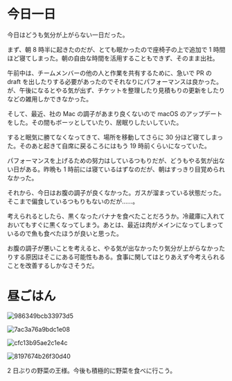 # 今日一日
今日はどうも気分が上がらない一日だった。

まず、朝 8 時半に起きたのだが、とても眠かったので座椅子の上で追加で 1 時間ほど寝てしまった。朝の自由な時間を活用することもできず、そのまま出社。

午前中は、チームメンバーの他の人と作業を共有するために、急いで PR の draft を出したりする必要があったのでそれなりにパフォーマンスは良かった。が、午後になるとやる気が出ず、チケットを整理したり見積もりの更新をしたりなどの雑用しかできなかった。

そして、最近、社の Mac の調子があまり良くないので macOS のアップデートをした。その間もボーッとしていたり、居眠りしたいしていた。

すると眠気に勝てなくなってきて、場所を移動してさらに 30 分ほど寝てしまった。そのあと起きて自席に戻るころにはもう 19 時前くらいになっていた。

パフォーマンスを上げるための努力はしているつもりだが、どうもやる気が出ない日がある。昨晩も 1 時前には寝ているはずなのだが、朝はすっきり目覚められなかった。

それから、今日はお腹の調子が良くなかった。ガスが溜まっている状態だった。そこまで偏食しているつもりもないのだが......。

考えられるとしたら、黒くなったバナナを食べたことだろうか。冷蔵庫に入れておいてもすぐに黒くなってしまう。あとは、最近は肉がメインになってしまっているので魚も食べたほうが良いと思った。

お腹の調子が悪いことを考えると、やる気が出なかったり気分が上がらなかったりする原因はそこにある可能性もある。食事に関してはとりあえず今考えられることを改善するしかなさそうだ。

# 昼ごはん
![986349bcb33973d5](https://noraworld.github.io/box-bulbasaur/2019/08/986349bcb33973d5.jpg)

![7ac3a76a9bdc1e08](https://noraworld.github.io/box-bulbasaur/2019/08/7ac3a76a9bdc1e08.jpg)

![cfc13b95ae2c1e4c](https://noraworld.github.io/box-bulbasaur/2019/08/cfc13b95ae2c1e4c.jpg)

![8197674b26f30d40](https://noraworld.github.io/box-bulbasaur/2019/08/8197674b26f30d40.jpg)

2 日ぶりの野菜の王様。今後も積極的に野菜を食べに行こう。
